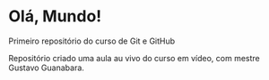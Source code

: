 # Olá, Mundo!
 Primeiro repositório do curso de Git e GitHub

 Repositório criado uma aula au vivo do curso em vídeo, com mestre Gustavo Guanabara.
